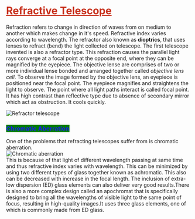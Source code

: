 # <span style="color:rgb(200,50,30)"><u>Refractive Telescope</u></span>
Refraction refers to change in direction of waves from on medium to another which makes change in it's speed. Refractive index varies according to wavelength. The refractor also known as **dioptrics**, that uses lenses to refract (bend) the light collected on telescope. The first telescope invented is also a refractor type. This refraction causes the parallel light rays converge at a focal point at the opposite end, where they can be  magnified by the eyepiece. The objective lense are comprises of two or more individual lense bonded and arranged together called *objective lens cell*. To observe the image formed by the objective lens, an eyepiece is positioned near the focal point. The eyepiece magnifies and straightens the light to observe. The point where all light paths interact is called focal point. It has high contrast than reflective type due to absence of secondary mirror which act as obstruction. It cools quickly.

![Refractor telescope](https://cdn.forumcomm.com/dims4/default/167be42/2147483647/strip/true/crop/1283x419+0+0/resize/840x274!/format/webp/quality/90/?url=https%3A%2F%2Ffcc-cue-exports-brightspot.s3.us-west-2.amazonaws.com%2Fduluthnewstribune%2Fbinary%2FTelescope%20refractor%20design%20Szocs%20Tamas%20CC%203.0_binary_6768891.jpg)
### <span style="color:rgb(30,25,250);background :green"> Chromatic Aberration</span>
 One of the problems that refracting telescopes suffer from is chromatic aberration.<br>
 ![Chromatic aberration](https://i.stack.imgur.com/KBEYI.png)<br>
This is because of that light of different wavelength passing at same time and thus refractive index varies with wavelength. This can be minimized by using two different types of glass together known as achromatic. This also can be decreased with increase in the focal length. The inclusion of extra-low dispersion (ED) glass elements can also deliver very good results.There is also a more complex design called an apochromat that is specifically designed to bring all the wavelengths of visible light to the same point of focus, resulting in high-quality images.It uses three glass elements, one of which is commonly made from ED glass.